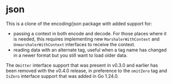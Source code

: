 # json

This is a clone of the encoding/json package with added support for:

- passing a context in both encode and decode. For those places where it is needed, this requires implementing new
  `MarshalerWithContext` and `UnmarshalerWithContext` interfaces to receive the context.
- reading data with an alternate tag, useful when a tag name has changed in a newer format but you still want to load
  older data.

The `Omitter` interface support that was present in v0.3.0 and earlier has been removed with the v0.4.0 release, in
preference to the `omitZero` tag and `IsZero` interface support that was added in Go 1.24.0.
